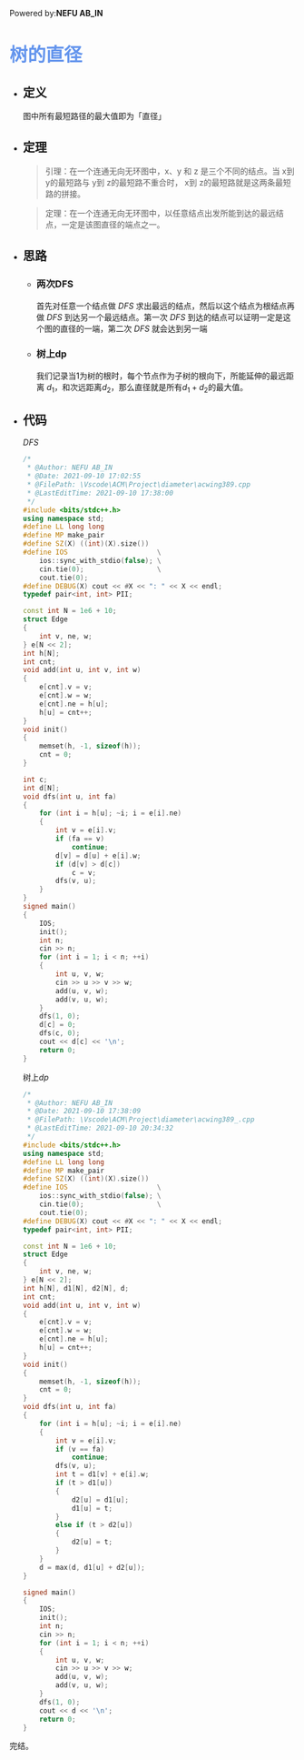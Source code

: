 Powered by:**NEFU AB_IN**

# <font color=#6495ED size=6>树的直径</font>

* ## 定义

  图中所有最短路径的最大值即为「直径」

* ## 定理

  > 引理：在一个连通无向无环图中，x、y 和 z 是三个不同的结点。当 x到 y的最短路与 y到 z的最短路不重合时， x到 z的最短路就是这两条最短路的拼接。

  > 定理：在一个连通无向无环图中，以任意结点出发所能到达的最远结点，一定是该图直径的端点之一。

* ## 思路 

  * ### 两次DFS
  
    首先对任意一个结点做 $DFS$ 求出最远的结点，然后以这个结点为根结点再做 $DFS$ 到达另一个最远结点。第一次 $DFS$ 到达的结点可以证明一定是这个图的直径的一端，第二次 $DFS$ 就会达到另一端
  
  * ### 树上dp
  
    我们记录当$1$为树的根时，每个节点作为子树的根向下，所能延伸的最远距离 $d_1$，和次远距离$d_2$，那么直径就是所有$d_1+d_2$的最大值。
  
  
  
* ## 代码
  $DFS$
  ```cpp
  /*
   * @Author: NEFU AB_IN
   * @Date: 2021-09-10 17:02:55
   * @FilePath: \Vscode\ACM\Project\diameter\acwing389.cpp
   * @LastEditTime: 2021-09-10 17:38:00
   */
  #include <bits/stdc++.h>
  using namespace std;
  #define LL long long
  #define MP make_pair
  #define SZ(X) ((int)(X).size())
  #define IOS                      \
      ios::sync_with_stdio(false); \
      cin.tie(0);                  \
      cout.tie(0);
  #define DEBUG(X) cout << #X << ": " << X << endl;
  typedef pair<int, int> PII;
  
  const int N = 1e6 + 10;
  struct Edge
  {
      int v, ne, w;
  } e[N << 2];
  int h[N];
  int cnt;
  void add(int u, int v, int w)
  {
      e[cnt].v = v;
      e[cnt].w = w;
      e[cnt].ne = h[u];
      h[u] = cnt++;
  }
  void init()
  {
      memset(h, -1, sizeof(h));
      cnt = 0;
  }
  
  int c;
  int d[N];
  void dfs(int u, int fa)
  {
      for (int i = h[u]; ~i; i = e[i].ne)
      {
          int v = e[i].v;
          if (fa == v)
              continue;
          d[v] = d[u] + e[i].w;
          if (d[v] > d[c])
              c = v;
          dfs(v, u);
      }
  }
  signed main()
  {
      IOS;
      init();
      int n;
      cin >> n;
      for (int i = 1; i < n; ++i)
      {
          int u, v, w;
          cin >> u >> v >> w;
          add(u, v, w);
          add(v, u, w);
      }
      dfs(1, 0);
      d[c] = 0;
      dfs(c, 0);
      cout << d[c] << '\n';
      return 0;
  }
  ```
  树上$dp$

  ```cpp
  /*
   * @Author: NEFU AB_IN
   * @Date: 2021-09-10 17:38:09
   * @FilePath: \Vscode\ACM\Project\diameter\acwing389_.cpp
   * @LastEditTime: 2021-09-10 20:34:32
   */
  #include <bits/stdc++.h>
  using namespace std;
  #define LL long long
  #define MP make_pair
  #define SZ(X) ((int)(X).size())
  #define IOS                      \
      ios::sync_with_stdio(false); \
      cin.tie(0);                  \
      cout.tie(0);
  #define DEBUG(X) cout << #X << ": " << X << endl;
  typedef pair<int, int> PII;
  
  const int N = 1e6 + 10;
  struct Edge
  {
      int v, ne, w;
  } e[N << 2];
  int h[N], d1[N], d2[N], d;
  int cnt;
  void add(int u, int v, int w)
  {
      e[cnt].v = v;
      e[cnt].w = w;
      e[cnt].ne = h[u];
      h[u] = cnt++;
  }
  void init()
  {
      memset(h, -1, sizeof(h));
      cnt = 0;
  }
  void dfs(int u, int fa)
  {
      for (int i = h[u]; ~i; i = e[i].ne)
      {
          int v = e[i].v;
          if (v == fa)
              continue;
          dfs(v, u);
          int t = d1[v] + e[i].w;
          if (t > d1[u])
          {
              d2[u] = d1[u];
              d1[u] = t;
          }
          else if (t > d2[u])
          {
              d2[u] = t;
          }
      }
      d = max(d, d1[u] + d2[u]);
  }
  
  signed main()
  {
      IOS;
      init();
      int n;
      cin >> n;
      for (int i = 1; i < n; ++i)
      {
          int u, v, w;
          cin >> u >> v >> w;
          add(u, v, w);
          add(v, u, w);
      }
      dfs(1, 0);
      cout << d << '\n';
      return 0;
  }
  ```

  

完结。